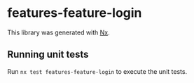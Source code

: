 # features-feature-login

This library was generated with [Nx](https://nx.dev).

## Running unit tests

Run `nx test features-feature-login` to execute the unit tests.
